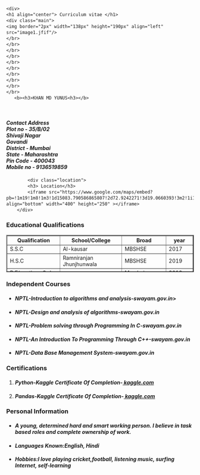 <!DOCTYPE html>
<html>
<head>
    <link rel="stylesheet" type="text/css" href="style.css">
    <meta charset="utf-8">
    <meta http-equiv="X-UA-Compatible" content="IE=edge">
    <title>mycv</title>
    <link rel="stylesheet" href="style.css">
</head>
<body class="main">
    
    <div>
    <h1 align="center"> Curriculum vitae </h1>
    <div class="main">
    <img border="2px" width="138px" height="190px" align="left" src="image1.jfif"/>
    </br>
    </br>
    </br>
    </br>
    </br>
    </br>
    </br>
    </br>
    </br>
    </br>
       <b><h3>KHAN MD YUNUS<h3></b>
<p>
       </br><h4> <i>Contact Address </br> Plot no - 35/B/02 </br> Shivaji Nagar  </br> Govandi
       </br> District - Mumbai </br> State - Maharashtra </br> Pin Code - 400043 </br> Mobile no - 9136519859
        </i></h4></p>
</div>

            <div class="location">
            <h3> Location</h3>
            <iframe src="https://www.google.com/maps/embed?pb=!1m19!1m8!1m3!1d15083.790586865807!2d72.9242271!3d19.0660393!3m2!1i1024!2i768!4f13.1!4m8!3e6!4m0!4m5!1s0x3be7c66c30f44161%3A0xab002e333267bfed!2sAjmeri%20Masjid%20Plot%20no%2029%2C%20Road%20No.%205%2C%20Govandi%20Slums%2C%20Govandi%20West%2C%20Phase%201%2C%20Shivaji%20Nagar%20Mumbai%2C%20Maharashtra%20400043!3m2!1d19.0660393!2d72.9242271!5e0!3m2!1sen!2sin!4v1631031517249!5m2!1sen!2sin"  align="bottom" width="400" height="250" ></iframe>
        </div>










<div class="table-info">
            <p><b><h3> Educational Qualifications</h3></b></p>
            <table align="bottom" border="2px" width="600px" cellspacing="0px" cellpadding="5px"bgcolour="red" height="100px">
<tr>
<th>Qualification</th>
<th>School/College</th>
<th>Broad</th>
<th>year</th>
</tr>
<tr>
<td>S.S.C</td>
<td>Al-kausar</td>
<td>MBSHSE </td>
<td>2017</td>
</tr>
<tr>
<td>H.S.C</td>
<td>Ramniranjan Jhunjhunwala </td>
<td>MBSHSE</td>
<td>2019</td>
</tr>
<tr>
<td>B.E(continue 3rd year)</td>
<td>PCE</td>
<td>Mumbai University</td>
<td>2019-20</td>


</tr>
</table> 
</div>


<div class="inp-courses">
<h3> Independent Courses</h3>
<ul class="con">
<li><h4><i> NPTL-Introduction to algorithms and analysis-swayam.gov.in</i>></h4></li>
<li><h4> <i>NPTL-Design and analysis of algorithms-swayam.gov.in</i></h4></li>
<li><h4> <i>NPTL-Problem solving through Programming In C-swayam.gov.in</i></h4></li>
<li><h4> <i>NPTL-An Introduction To Programming Through C++-swayam.gov.in</i></h4></li>
<li><h4><i> NPTL-Data Base Management System-swayam.gov.in</i></h4></li>
</ul>
</div> 

<div class="cert-info">
<h3>Certifications</h3>
<ol>
<li><h4><i>Python-Kaggle Certificate Of  Completion-<a href="kaggle.com" title="kaggle.com"> kaggle.com</i></h4></a></li>
<li><h4><i>Pandas-Kaggle Certificate Of  Completion-<a href="kaggle.com" title="kaggle.com"> kaggle.com</i></h4></a></li>
</ol>
</div>
    
<div class="square">

<h3> Personal Information</h3>
<ul >
<li><h4><i> A young, determined hard and smart working person. I believe in task based roles and complete ownership of work.</i></h4></li>
<li><h4> <i>Languages Known:English, Hindi</i></h4></li>
<li><h4> <i>Hobbies:I love playing cricket,football, listening music, surfing Internet, self-learning </i></h4></li>
</ul> 
</div>
</body>
</html>
